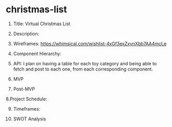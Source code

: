 # christmas-list 

1. Title: Virtual Christmas List

2. Description:

3. Wireframes: https://whimsical.com/wishlist-4xGf3exZxynXbb7AA4mcLe

4. Component Hierarchy:



5. API: I plan on having a table for each toy category and being able to fetch and post to each one, from each corresponding component.

6. MVP

7. Post-MVP

8.Project Schedule: 

9. Timeframes:

10. SWOT Analysis